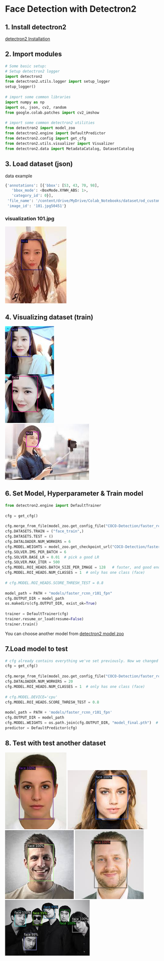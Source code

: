 # Face Detection with Detectron2

## 1. Install detectron2
[detectron2 Installation](https://detectron2.readthedocs.io/en/latest/tutorials/install.html?highlight=cuda)

## 2. Import modules
```python
# Some basic setup:
# Setup detectron2 logger
import detectron2
from detectron2.utils.logger import setup_logger
setup_logger()

# import some common libraries
import numpy as np
import os, json, cv2, random
from google.colab.patches import cv2_imshow

# import some common detectron2 utilities
from detectron2 import model_zoo
from detectron2.engine import DefaultPredictor
from detectron2.config import get_cfg
from detectron2.utils.visualizer import Visualizer
from detectron2.data import MetadataCatalog, DatasetCatalog
```

## 3. Load dataset (json)
data example
```python
{'annotations': [{'bbox': [53, 43, 70, 98],
   'bbox_mode': <BoxMode.XYWH_ABS: 1>,
   'category_id': 0}],
 'file_name': '/content/drive/MyDrive/Colab_Notebooks/dataset/od_custom/train/101.jpg',
 'image_id': '101.jpg50451'}
```

### visualization 101.jpg
<img src="https://github.com/J-TKim/Face_Detection/blob/main/images/train/train101.png?raw=true">

## 4. Visualizing dataset (train)
<img src="https://github.com/J-TKim/Face_Detection/blob/main/images/train/train1.png?raw=true">

<br/>

<img src="https://github.com/J-TKim/Face_Detection/blob/main/images/train/train2.png?raw=true">

## 6. Set Model, Hyperparameter & Train model

```python
from detectron2.engine import DefaultTrainer

cfg = get_cfg()

cfg.merge_from_file(model_zoo.get_config_file("COCO-Detection/faster_rcnn_R_101_FPN_3x.yaml"))
cfg.DATASETS.TRAIN = ("face_train",)
cfg.DATASETS.TEST = ()
cfg.DATALOADER.NUM_WORKERS = 6
cfg.MODEL.WEIGHTS = model_zoo.get_checkpoint_url("COCO-Detection/faster_rcnn_R_101_FPN_3x.yaml")  # Let training initialize from model zoo
cfg.SOLVER.IMS_PER_BATCH = 6
cfg.SOLVER.BASE_LR = 0.01  # pick a good LR
cfg.SOLVER.MAX_ITER = 500
cfg.MODEL.ROI_HEADS.BATCH_SIZE_PER_IMAGE = 128   # faster, and good enough for this toy dataset (default: 512)
cfg.MODEL.ROI_HEADS.NUM_CLASSES = 1  # only has one class (face)

# cfg.MODEL.ROI_HEADS.SCORE_THRESH_TEST = 0.8

model_path = PATH + "models/faster_rcnn_r101_fpn"
cfg.OUTPUT_DIR = model_path
os.makedirs(cfg.OUTPUT_DIR, exist_ok=True)

trainer = DefaultTrainer(cfg)
trainer.resume_or_load(resume=False)
trainer.train()
```

You can choose another model from 
[detectron2 model zoo](https://github.com/yunjey/pytorch-tutorial/tree/master/tutorials/03-advanced/image_captioning)

## 7.Load model to test

```python
# cfg already contains everything we've set previously. Now we changed it a little bit for inference:
cfg = get_cfg()

cfg.merge_from_file(model_zoo.get_config_file("COCO-Detection/faster_rcnn_R_101_FPN_3x.yaml"))
cfg.DATALOADER.NUM_WORKERS = 20
cfg.MODEL.ROI_HEADS.NUM_CLASSES = 1  # only has one class (face)

# cfg.MODEL.DEVICE='cpu'
cfg.MODEL.ROI_HEADS.SCORE_THRESH_TEST = 0.8

model_path = PATH + 'models/faster_rcnn_r101_fpn'
cfg.OUTPUT_DIR = model_path
cfg.MODEL.WEIGHTS = os.path.join(cfg.OUTPUT_DIR, "model_final.pth")  # path to the model we just trained
predictor = DefaultPredictor(cfg)
```

## 8. Test with test another dataset

<img src="https://github.com/J-TKim/Face_Detection/blob/main/images/test/test1.png?raw=true">
<img src="https://github.com/J-TKim/Face_Detection/blob/main/images/test/test2.png?raw=true">
<img src="https://github.com/J-TKim/Face_Detection/blob/main/images/test/test3.png?raw=true">
<img src="https://github.com/J-TKim/Face_Detection/blob/main/images/test/test4.png?raw=true">
<img src="https://github.com/J-TKim/Face_Detection/blob/main/images/test/test5.png?raw=true">